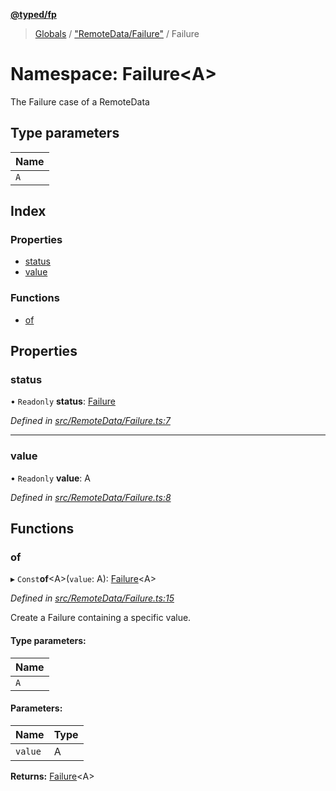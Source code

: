 **[@typed/fp](../README.md)**

> [Globals](../globals.md) / ["RemoteData/Failure"](_remotedata_failure_.md) / Failure

# Namespace: Failure\<A>

The Failure case of a RemoteData

## Type parameters

Name |
------ |
`A` |

## Index

### Properties

* [status](_remotedata_failure_.failure.md#status)
* [value](_remotedata_failure_.failure.md#value)

### Functions

* [of](_remotedata_failure_.failure.md#of)

## Properties

### status

• `Readonly` **status**: [Failure](../enums/_remotedata_enums_.remotedatastatus.md#failure)

*Defined in [src/RemoteData/Failure.ts:7](https://github.com/TylorS/typed-fp/blob/ac98ca1/src/RemoteData/Failure.ts#L7)*

___

### value

• `Readonly` **value**: A

*Defined in [src/RemoteData/Failure.ts:8](https://github.com/TylorS/typed-fp/blob/ac98ca1/src/RemoteData/Failure.ts#L8)*

## Functions

### of

▸ `Const`**of**\<A>(`value`: A): [Failure](_remotedata_failure_.failure.md)\<A>

*Defined in [src/RemoteData/Failure.ts:15](https://github.com/TylorS/typed-fp/blob/ac98ca1/src/RemoteData/Failure.ts#L15)*

Create a Failure containing a specific value.

#### Type parameters:

Name |
------ |
`A` |

#### Parameters:

Name | Type |
------ | ------ |
`value` | A |

**Returns:** [Failure](_remotedata_failure_.failure.md)\<A>
